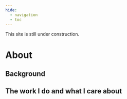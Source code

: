 ```yaml
---
hide:
  - navigation
  - toc
---
```

This site is still under construction.
# About 


## Background 


## The work I do and what I care about

